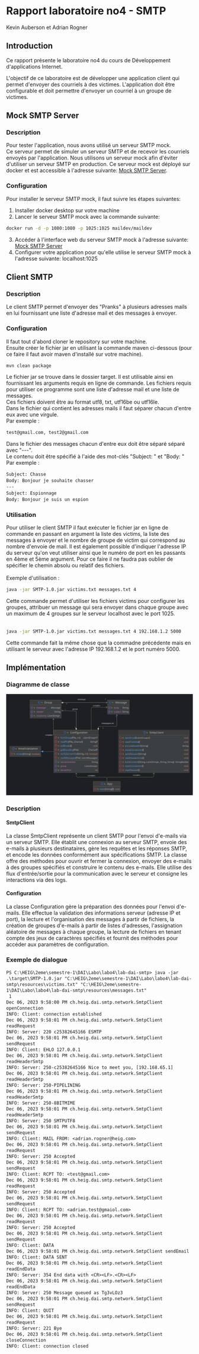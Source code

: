# Rapport laboratoire no4 - SMTP
Kevin Auberson et Adrian Rogner
## Introduction
Ce rapport présente le laboratoire no4 du cours de Développement d'applications Internet. 

L'objectif de ce laboratoire est de développer une application client qui permet d'envoyer des courriels à des victimes. 
L'application doit être configurable et doit permettre d'envoyer un courriel à un groupe de victimes.

## Mock SMTP Server
### Description
Pour tester l'application, nous avons utilisé un serveur SMTP mock.  
Ce serveur permet de simuler un serveur SMTP et de recevoir les courriels envoyés par l'application.
Nous utilisons un serveur mock afin d'éviter d'utiliser un serveur SMTP en production.
Ce serveur mock est déployé sur docker et est accessible à l'adresse suivante: [Mock SMTP Server](https://github.com/maildev/maildev).

### Configuration
Pour installer le serveur SMTP mock, il faut suivre les étapes suivantes:

1. Installer docker desktop sur votre machine
2. Lancer le serveur SMTP mock avec la commande suivante:
```bash
docker run -d -p 1080:1080 -p 1025:1025 maildev/maildev
```
3. Accéder à l'interface web du serveur SMTP mock à l'adresse suivante: [Mock SMTP Server](http://localhost:1080/)
4. Configurer votre application pour qu'elle utilise le serveur SMTP mock à l'adresse suivante: localhost:1025


## Client SMTP
### Description
Le client SMTP permet d'envoyer des "Pranks" à plusieurs adresses mails en lui fournissant une liste d'adresse mail et des messages à envoyer.
### Configuration
Il faut tout d'abord cloner le repository sur votre machine.
<br/>Ensuite créer le fichier jar en utilisant la commande maven ci-dessous (pour ce faire il faut avoir maven d'installé sur votre machine).
```bash
mvn clean package
```
Le fichier jar se trouve dans le dossier target. Il est utilisable ainsi en fournissant les arguments requis en ligne de commande.
Les fichiers requis pour utiliser ce programme sont une liste d'adresse mail et une liste de messages.<br/>
Ces fichiers doivent être au format utf8, txt, utf16be ou utf16le. <br/>
Dans le fichier qui contient les adresses mails il faut séparer chacun d'entre eux avec une virgule. <br/>
Par exemple : 
```bash
test@gmail.com, test2@gmail.com
```
Dans le fichier des messages chacun d'entre eux doit être séparé séparé avec "---".</br>
Le contenu doit être spécifié à l'aide des mot-clés "Subject: " et "Body: " <br/>
Par exemple : 
```bash
Subject: Chasse
Body: Bonjour je souhaite chasser
---
Subject: Espionnage
Body: Bonjour je suis un espion
```
### Utilisation
Pour utiliser le client SMTP il faut exécuter le fichier jar en ligne de commande en passant en argument la liste des victims, la liste des messages à envoyer et le nombre de groupe de victim qui correspond au nombre d'envoie de mail.
Il est également possible d'indiquer l'adresse IP du serveur qu'on veut utiliser ainsi que le  numéro de port en les passants en 4ème et 5ème argument.
Pour ce faire il ne faudra pas oublier de spécifier le chemin absolu ou relatif des fichiers.
<br/><br/>
Exemple d'utilisation :
```bash
java -jar SMTP-1.0.jar victims.txt messages.txt 4
```
Cette commande permet d'utiliser les fichiers victims pour configurer les groupes, attribuer un message qui sera envoyer dans chaque groupe avec un maximum de 4 groupes sur le serveur localhost avec le port 1025.
<br/><br/>
```bash
java -jar SMTP-1.0.jar victims.txt messages.txt 4 192.168.1.2 5000
```
Cette commande fait la même chose que la commadne précédente mais en utilisant le serveur avec l'adresse IP 192.168.1.2 et le port numéro 5000.
## Implémentation
### Diagramme de classe
![img.png](img.png)
### Description
#### SmtpClient

La classe SmtpClient représente un client SMTP pour l'envoi d'e-mails via un serveur SMTP. Elle établit une connexion au serveur SMTP, envoie des e-mails à plusieurs destinataires, gère les requêtes et les réponses SMTP, et encode les données conformément aux spécifications SMTP. La classe offre des méthodes pour ouvrir et fermer la connexion, envoyer des e-mails à des groupes spécifiés et construire le contenu des e-mails. Elle utilise des flux d'entrée/sortie pour la communication avec le serveur et consigne les interactions via des logs.
#### Configuration
La classe Configuration gère la préparation des données pour l'envoi d'e-mails. Elle effectue la validation des informations serveur (adresse IP et port), la lecture et l'organisation des messages à partir de fichiers, la création de groupes d'e-mails à partir de listes d'adresses, l'assignation aléatoire de messages à chaque groupe, la lecture de fichiers en tenant compte des jeux de caractères spécifiés et fournit des méthodes pour accéder aux paramètres de configuration.
### Exemple de dialogue
```
PS C:\HEIG\2eme\semestre-1\DAI\Labo\labo4\lab-dai-smtp> java -jar .\target\SMTP-1.0.jar "C:\HEIG\2eme\semestre-1\DAI\Labo\labo4\lab-dai-smtp\resources\victims.txt" "C:\HEIG\2eme\semestre-1\DAI\Labo\labo4\lab-dai-smtp\resources\messages.txt"
 1
Dec 06, 2023 9:58:00 PM ch.heig.dai.smtp.network.SmtpClient openConnection
INFO: Client: connection established
Dec 06, 2023 9:58:01 PM ch.heig.dai.smtp.network.SmtpClient readRequest
INFO: Server: 220 c25382645166 ESMTP
Dec 06, 2023 9:58:01 PM ch.heig.dai.smtp.network.SmtpClient sendRequest
INFO: Client: EHLO 127.0.0.1
Dec 06, 2023 9:58:01 PM ch.heig.dai.smtp.network.SmtpClient readHeaderSmtp
INFO: Server: 250-c25382645166 Nice to meet you, [192.168.65.1]
Dec 06, 2023 9:58:01 PM ch.heig.dai.smtp.network.SmtpClient readHeaderSmtp
INFO: Server: 250-PIPELINING
Dec 06, 2023 9:58:01 PM ch.heig.dai.smtp.network.SmtpClient readHeaderSmtp
INFO: Server: 250-8BITMIME
Dec 06, 2023 9:58:01 PM ch.heig.dai.smtp.network.SmtpClient readHeaderSmtp
INFO: Server: 250 SMTPUTF8
Dec 06, 2023 9:58:01 PM ch.heig.dai.smtp.network.SmtpClient sendRequest
INFO: Client: MAIL FROM: <adrian.rogner@heig.com>
Dec 06, 2023 9:58:01 PM ch.heig.dai.smtp.network.SmtpClient readRequest
INFO: Server: 250 Accepted
Dec 06, 2023 9:58:01 PM ch.heig.dai.smtp.network.SmtpClient sendRequest
INFO: Client: RCPT TO: <test@gmail.com>
Dec 06, 2023 9:58:01 PM ch.heig.dai.smtp.network.SmtpClient readRequest
INFO: Server: 250 Accepted
Dec 06, 2023 9:58:01 PM ch.heig.dai.smtp.network.SmtpClient sendRequest
INFO: Client: RCPT TO: <adrian.test@gmaiol.com>
Dec 06, 2023 9:58:01 PM ch.heig.dai.smtp.network.SmtpClient readRequest
INFO: Server: 250 Accepted
Dec 06, 2023 9:58:01 PM ch.heig.dai.smtp.network.SmtpClient sendRequest
INFO: Client: DATA
Dec 06, 2023 9:58:01 PM ch.heig.dai.smtp.network.SmtpClient sendEmail
INFO: Client: DATA SENT
Dec 06, 2023 9:58:01 PM ch.heig.dai.smtp.network.SmtpClient readEndData
INFO: Server: 354 End data with <CR><LF>.<CR><LF>
Dec 06, 2023 9:58:01 PM ch.heig.dai.smtp.network.SmtpClient readEndData
INFO: Server: 250 Message queued as Tg3vLOz3
Dec 06, 2023 9:58:01 PM ch.heig.dai.smtp.network.SmtpClient sendRequest
INFO: Client: QUIT
Dec 06, 2023 9:58:01 PM ch.heig.dai.smtp.network.SmtpClient readRequest
INFO: Server: 221 Bye
Dec 06, 2023 9:58:01 PM ch.heig.dai.smtp.network.SmtpClient closeConnection
INFO: Client: connection closed
```